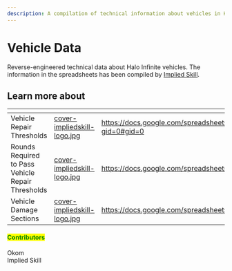 ```yaml
---
description: A compilation of technical information about vehicles in Halo Infinite.
---
```


# Vehicle Data

Reverse-engineered technical data about Halo Infinite vehicles. The information in the spreadsheets has been compiled by [Implied Skill](https://twitter.com/impliedskill).



## Learn more about

<table data-view="cards"><thead><tr><th></th><th data-hidden data-card-cover data-type="files"></th><th data-hidden data-card-target data-type="content-ref"></th></tr></thead><tbody><tr><td>Vehicle Repair Thresholds</td><td><a href="../../../../../.gitbook/assets/cover-impliedskill-logo.jpg">cover-impliedskill-logo.jpg</a></td><td><a href="https://docs.google.com/spreadsheets/d/1YAw5lELFN_AUtxDYw4veAyjlvrkxY0Y5oNXEJ0P26YE/edit?gid=0#gid=0">https://docs.google.com/spreadsheets/d/1YAw5lELFN_AUtxDYw4veAyjlvrkxY0Y5oNXEJ0P26YE/edit?gid=0#gid=0</a></td></tr><tr><td>Rounds Required to Pass Vehicle Repair Thresholds</td><td><a href="../../../../../.gitbook/assets/cover-impliedskill-logo.jpg">cover-impliedskill-logo.jpg</a></td><td><a href="https://docs.google.com/spreadsheets/d/1F9mIl7hNA9kktm8_k9Cj86D3oV9777J-KALrrBv83H8/">https://docs.google.com/spreadsheets/d/1F9mIl7hNA9kktm8_k9Cj86D3oV9777J-KALrrBv83H8/</a></td></tr><tr><td>Vehicle Damage Sections</td><td><a href="../../../../../.gitbook/assets/cover-impliedskill-logo.jpg">cover-impliedskill-logo.jpg</a></td><td><a href="https://docs.google.com/spreadsheets/d/1i7tsRBVSTn9TQWNz01y-5wjO5wYmtusO3R2mrzEHIsg/">https://docs.google.com/spreadsheets/d/1i7tsRBVSTn9TQWNz01y-5wjO5wYmtusO3R2mrzEHIsg/</a></td></tr></tbody></table>



#### <mark style="color:green;">Contributors</mark>

Okom\
Implied Skill
